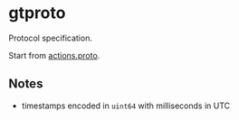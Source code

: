 # gtproto
Protocol specification.

Start from [actions.proto](https://github.com/gamarjoba-team/gtproto/blob/main/actions.proto).

## Notes
 -  timestamps encoded in `uint64` with milliseconds in UTC
